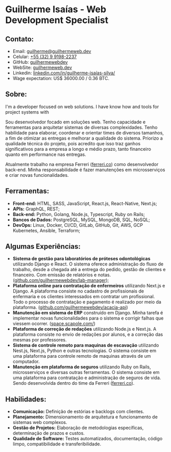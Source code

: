 # Guilherme Isaías - Web Development Specialist

## Contato:
- Email: [guilherme@guilhermeweb.dev](mailto:guilherme@cibernetica.dev)
- Celular: [+55 (32) 9 9198-2237](https://web.whatsapp.com/send?phone=5532991982237)
- GitHub: [guilhermewebdev](https://github.com/guilhermewebdev)
- WebSite: [guilhermeweb.dev](https://guilhermeweb.dev/)
- Linkedin: [linkedin.com/in/guilherme-isaías-silva/](https://www.linkedin.com/in/guilherme-isa%C3%ADas-silva/)
- Wage expectation: US$ 36000.00 / 0.36 BTC.

## Sobre:

I'm a developer focused on web solutions. I have know how and tools for project systems with 

Sou desenvolvedor focado em soluções web. Tenho capacidade e ferramentas para arquitetar sistemas de diversas complexidades. Tenho habilidade para elaborar, coordenar e orientar times de diversos tamanhos, a fim de otimizar as entregas e melhorar a qualidade do sistema. Priorizo a qualidade técnica do projeto, pois acredito que isso traz ganhos significativos para a empresa a longo e médio prazo, tanto financeiro quanto em performance nas entregas.

Atualmente trabalho na empresa Ferreri ([ferreri.co](https://ferreri.co)) como desenvolvedor back-end. Minha responsabilidade é fazer manutenções em microsserviços e criar novas funcionalidades.

## Ferramentas:
- **Front-end:** HTML, SASS, JavaScript, React.js, React-Native, Next.js;
- **APIs:** GraphQL, REST;
- **Back-end:** Python, Golang, Node.js, Typescript, Ruby on Rails;
- **Bancos de Dados:** PostgreSQL, MySQL, MongoDB, SQL, NoSQL;
- **DevOps:** Linux, Docker, CI/CD, GitLab, GitHub, Git, AWS, GCP Kubernetes, Ansible, Terraform;

## Algumas Experiências:
- **Sistema de gestão para laboratórios de próteses odontológicas** utilizando Django e React. O sistema oferece administração do fluxo de trabalho, desde a chegada até a entrega do pedido, gestão de clientes e financeiro. Com emissão de relatórios e notas. ([github.com/guilhermewebdev/lab-manager](https://github.com/guilhermewebdev/lab-manager));
- **Plataforma online para contratação de enfermeiros** utilizando Next.js e Django. A plataforma consiste no cadastro de profissionais de enfermaria e os clientes interessados em contratar um profissional. Todo o processo de contratação e pagamento é realizado por meio da plataforma. ([github.com/guilhermewebdev/acacia-api](https://github.com/guilhermewebdev/acacia-api))
- **Manutenção em sistema de ERP** construído em Django. Minha tarefa é implementar novas funcionalidades para o sistema e corrigir falhas que viessem ocorrer. ([space.scapole.com/](https://space.scapole.com/))
- **Plataforma de correção de redações** utilizando Node.js e Next.js. A plataforma consiste no envio de redações por alunos, e a correção das mesmas por professores.
- **Sistema de controle remoto para maquinas de escavação** utilizando Nest.js, Next.js, Python e outras tecnologias. O sistema consiste em uma plataforma para controle remoto de maquinas através de um computador.
- **Manutenção em plataforma de seguros** utilizando Ruby on Rails, microsserviços e diversas outras ferramentas. O sistema consiste em uma plataforma para contratação e administração de seguros de vida. Sendo desenvolvida dentro do time da Ferreri ([ferreri.co](https://ferreri.co)).

## Habilidades:
- **Comunicação:** Definição de estórias e backlogs com clientes.
- **Planejamento:** Dimensionamento de arquitetura e funcionamento de sistemas web complexos.
- **Gestão de Projetos:** Elaboração de metodologias específicas, determinação de prazos e custos.
- **Qualidade de Software:** Testes automatizados, documentação, código limpo, compatibilidade e transferibilidade.

